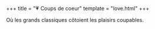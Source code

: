 +++
title = "💗 Coups de coeur"
template = "love.html"
+++

Où les grands classiques côtoient les plaisirs coupables.